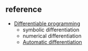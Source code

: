 ## reference

- [Differentiable programming](https://en.wikipedia.org/wiki/Differentiable_programming)
  - symbolic differentiation
  - numerical differentiation
  - [Automatic differentiation](https://en.wikipedia.org/wiki/Automatic_differentiation)
